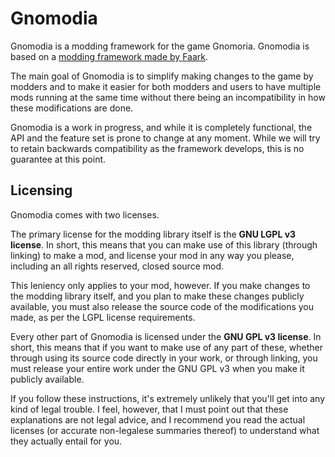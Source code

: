 Gnomodia
========

Gnomodia is a modding framework for the game Gnomoria. Gnomodia is based on a [modding framework made by Faark][faark].

The main goal of Gnomodia is to simplify making changes to the game by modders and to make it easier for both modders and users to have multiple mods running at the same time without there being an incompatibility in how these modifications are done.

Gnomodia is a work in progress, and while it is completely functional, the API and the feature set is prone to change at any moment. While we will try to retain backwards compatibility as the framework develops, this is no guarantee at this point.

Licensing
---------

Gnomodia comes with two licenses.

The primary license for the modding library itself is the **GNU LGPL v3 license**. In short, this means that you can make use of this library (through linking) to make a mod, and license your mod in any way you please, including an all rights reserved, closed source mod.

This leniency only applies to your mod, however. If you make changes to the modding library itself, and you plan to make these changes publicly available, you must also release the source code of the modifications you made, as per the LGPL license requirements.

Every other part of Gnomodia is licensed under the **GNU GPL v3 license**. In short, this means that if you want to make use of any part of these, whether through using its source code directly in your work, or through linking, you must release your entire work under the GNU GPL v3 when you make it publicly available.

If you follow these instructions, it's extremely unlikely that you'll get into any kind of legal trouble. I feel, however, that I must point out that these explanations are not legal advice, and I recommend you read the actual licenses (or accurate non-legalese summaries thereof) to understand what they actually entail for you.

[faark]: https://github.com/Faark/Faark.Gnomoria.Modding